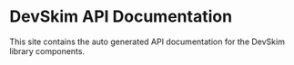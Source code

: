 # DevSkim API Documentation

This site contains the auto generated API documentation for the DevSkim library
components.
